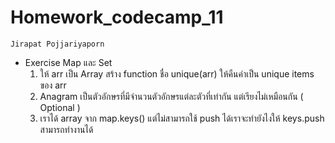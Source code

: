 # Homework_codecamp_11
    Jirapat Pojjariyaporn
- Exercise Map และ Set
    1. ให้ arr เป็น Array สร้าง function ชื่อ unique(arr) ให้คืนค่าเป็น unique items ของ arr
    2. Anagram เป็นตัวอักษรที่มีจำนวนตัวอักษรแต่ละตัวที่เท่ากัน แต่เรียงไม่เหมือนกัน ( Optional )
    3. เราได้ array จาก map.keys() แต่ไม่สามารถใช้ push ได้เราจะทำยังไงให้ keys.push สามารถทำงานได้